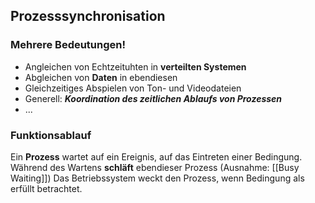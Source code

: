 ## Prozesssynchronisation

### Mehrere Bedeutungen!

* Angleichen von Echtzeituhten in **verteilten Systemen**
* Abgleichen von **Daten** in ebendiesen
* Gleichzeitiges Abspielen von Ton- und Videodateien
* Generell: ***Koordination des zeitlichen Ablaufs von Prozessen***
* ...

### Funktionsablauf

Ein **Prozess** wartet auf ein Ereignis, auf das Eintreten einer Bedingung. Während des Wartens **schläft** ebendieser Prozess (Ausnahme: [[Busy Waiting]])
Das Betriebssystem weckt den Prozess, wenn Bedingung als erfüllt betrachtet.


